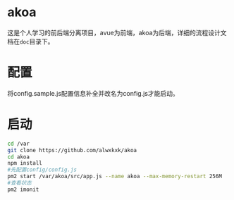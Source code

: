 # akoa
这是个人学习的前后端分离项目，avue为前端，akoa为后端，详细的流程设计文档在`doc`目录下。
# 配置
将config.sample.js配置信息补全并改名为config.js才能启动。
# 启动
```bash
cd /var
git clone https://github.com/alwxkxk/akoa
cd akoa
npm install 
#先配置config/config.js
pm2 start /var/akoa/src/app.js --name akoa --max-memory-restart 256M
#查看状态
pm2 imonit
```